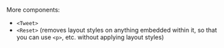 More components:

- `<Tweet>`
- `<Reset>` (removes layout styles on anything embedded within it, so that you can use `<p>`, etc. without applying layout styles)